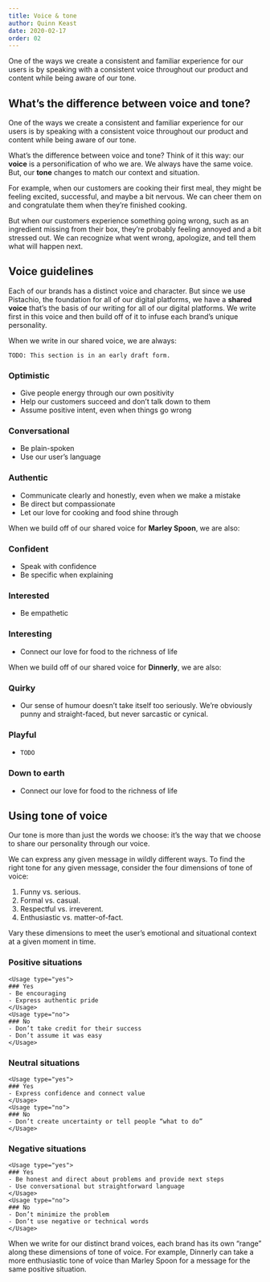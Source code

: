 ```yaml
---
title: Voice & tone
author: Quinn Keast
date: 2020-02-17
order: 02
---
```


One of the ways we create a consistent and familiar experience for our users is by speaking with a consistent voice throughout our product and content while being aware of our tone.

## What’s the difference between voice and tone?

One of the ways we create a consistent and familiar experience for our users is by speaking with a consistent voice throughout our product and content while being aware of our tone.

What’s the difference between voice and tone? Think of it this way: our **voice** is a personification of who we are. We always have the same voice. But, our **tone** changes to match our context and situation.

For example, when our customers are cooking their first meal, they might be feeling excited, successful, and maybe a bit nervous. We can cheer them on and congratulate them when they’re finished cooking.

But when our customers experience something going wrong, such as an ingredient missing from their box, they’re probably feeling annoyed and a bit stressed out. We can recognize what went wrong, apologize, and tell them what will happen next.

## Voice guidelines

Each of our brands has a distinct voice and character. But since we use Pistachio, the foundation for all of our digital platforms, we have a **shared voice** that’s the basis of our writing for all of our digital platforms. We write first in this voice and then build off of it to infuse each brand’s unique personality.

When we write in our shared voice, we are always:

``TODO: This section is in an early draft form.``

### Optimistic

- Give people energy through our own positivity
- Help our customers succeed and don’t talk down to them
- Assume positive intent, even when things go wrong

### Conversational

- Be plain-spoken
- Use our user’s language
   
### Authentic

- Communicate clearly and honestly, even when we make a mistake
- Be direct but compassionate
- Let our love for cooking and food shine through

When we build off of our shared voice for **Marley Spoon**, we are also:

### Confident

- Speak with confidence
- Be specific when explaining
    
### Interested

- Be empathetic
    
### Interesting

- Connect our love for food to the richness of life

When we build off of our shared voice for **Dinnerly**, we are also:

### Quirky

- Our sense of humour doesn’t take itself too seriously. We’re obviously punny and straight-faced, but never sarcastic or cynical.
    
### Playful

- ``TODO``
    
### Down to earth

- Connect our love for food to the richness of life
    
## Using tone of voice

Our tone is more than just the words we choose: it’s the way that we choose to share our personality through our voice.

We can express any given message in wildly different ways. To find the right tone for any given message, consider the four dimensions of tone of voice:

1. Funny vs. serious.
2. Formal vs. casual.
3. Respectful vs. irreverent.
4. Enthusiastic vs. matter-of-fact.

Vary these dimensions to meet the user’s emotional and situational context at a given moment in time.

### Positive situations

```usage
<Usage type="yes">
### Yes
- Be encouraging
- Express authentic pride
</Usage>
<Usage type="no">
### No
- Don’t take credit for their success
- Don’t assume it was easy
</Usage>
```

### Neutral situations

```usage
<Usage type="yes">
### Yes
- Express confidence and connect value
</Usage>
<Usage type="no">
### No
- Don’t create uncertainty or tell people “what to do”
</Usage>
```

### Negative situations

```usage
<Usage type="yes">
### Yes
- Be honest and direct about problems and provide next steps
- Use conversational but straightforward language
</Usage>
<Usage type="no">
### No
- Don’t minimize the problem
- Don’t use negative or technical words
</Usage>
```

When we write for our distinct brand voices, each brand has its own “range” along these dimensions of tone of voice. For example, Dinnerly can take a more enthusiastic tone of voice than Marley Spoon for a message for the same positive situation.